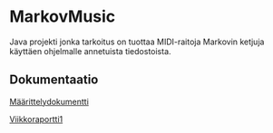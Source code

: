 # MarkovMusic
Java projekti jonka tarkoitus on tuottaa MIDI-raitoja Markovin ketjuja käyttäen ohjelmalle annetuista tiedostoista.

## Dokumentaatio
[Määrittelydokumentti](https://github.com/lossitomatossi/MarkovMusic/blob/main/dokumentaatio/maarittely.md)

[Viikkoraportti1](https://github.com/lossitomatossi/MarkovMusic/blob/main/dokumentaatio/viikkoraportti1.md)

